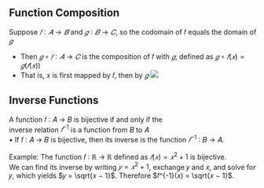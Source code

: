 ## Function Composition
Suppose $𝑓 ∶ 𝐴→𝐵$ and $𝑔 ∶ 𝐵→𝐶$, so the codomain of 𝑓 equals the domain of $𝑔$ 
- Then $𝑔 ∘ 𝑓 ∶ 𝐴 → 𝐶$ is the composition of 𝑓 with $𝑔$, defined as $𝑔 ∘ 𝑓(𝑥) = 𝑔(𝑓(𝑥))$  
- That is, 𝑥 is first mapped by 𝑓, then by $𝑔$
![](https://upload.wikimedia.org/wikipedia/commons/3/38/Example_for_a_composition_of_two_functions.svg)
## Inverse Functions
A function 𝑓 ∶ 𝐴 → 𝐵 is bijective if and only if the  
inverse relation $𝑓^{-1}$ is a function from 𝐵 to 𝐴  
• If 𝑓 ∶ 𝐴 → 𝐵 is bijective, then its inverse is the function $𝑓^{-1}$ ∶ 𝐵 → 𝐴.

Example: 
The function 𝑓 ∶ ℝ → ℝ defined as $𝑓(𝑥) = 𝑥^2 + 1$ is bijective.  
We can find its inverse by writing $𝑦 = 𝑥^2 + 1$, exchange 𝑦 and 𝑥, and solve for 𝑦, which yields 
$𝑦 = \sqrt{𝑥 − 1}$. Therefore $𝑓^{-1}(𝑥) = \sqrt{𝑥 − 1}$.